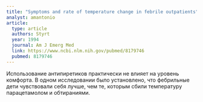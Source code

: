 ```yaml
---
title: "Symptoms and rate of temperature change in febrile outpatients"
analyst: amantonio
article:
  type: article
  authors: Styrt
  year: 1994
  journal: Am J Emerg Med
  link: https://www.ncbi.nlm.nih.gov/pubmed/8179746
  pubmed: 8179746
---
```


Использование антипиретиков практически не влияет на уровень комфорта. В одном исследовании было установлено, что фебрильные дети чувствовали себя лучше, чем те, которым сбили температуру парацетамолом и обтираниями.
